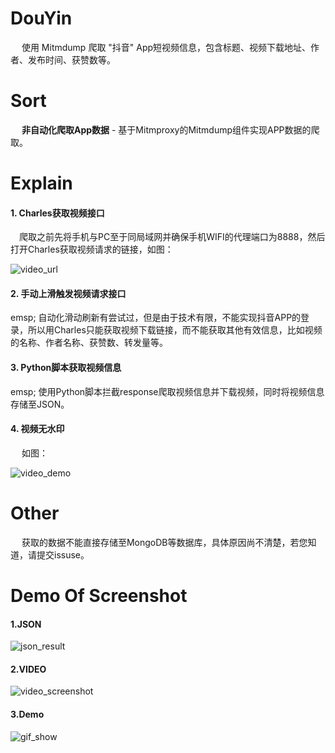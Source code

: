 # DouYin
&emsp; 使用 Mitmdump 爬取 "抖音" App短视频信息，包含标题、视频下载地址、作者、发布时间、获赞数等。

# Sort
&emsp; **非自动化爬取App数据** - 基于Mitmproxy的Mitmdump组件实现APP数据的爬取。

# Explain
#### 1. Charles获取视频接口
&emsp;爬取之前先将手机与PC至于同局域网并确保手机WIFI的代理端口为8888，然后打开Charles获取视频请求的链接，如图：

![video_url](https://github.com/Northxw/Python3_WebSpider/blob/master/10-DouYin/plates/charles.png)

#### 2. 手动上滑触发视频请求接口
emsp; 自动化滑动刷新有尝试过，但是由于技术有限，不能实现抖音APP的登录，所以用Charles只能获取视频下载链接，而不能获取其他有效信息，比如视频的名称、作者名称、获赞数、转发量等。

#### 3. Python脚本获取视频信息
emsp; 使用Python脚本拦截response爬取视频信息并下载视频，同时将视频信息存储至JSON。

#### 4. 视频无水印
&emsp; 如图：

![video_demo](https://github.com/Northxw/Python3_WebSpider/blob/master/10-DouYin/plates/video_demo.gif)

# Other
&emsp; 获取的数据不能直接存储至MongoDB等数据库，具体原因尚不清楚，若您知道，请提交issuse。

# Demo Of Screenshot
#### 1.JSON
![json_result](https://github.com/Northxw/Python3_WebSpider/blob/master/10-DouYin/plates/video_info_json.png)

#### 2.VIDEO
![video_screenshot](https://github.com/Northxw/Python3_WebSpider/blob/master/10-DouYin/plates/video_screentshot.png)

#### 3.Demo
![gif_show](https://github.com/Northxw/Python3_WebSpider/blob/master/10-DouYin/plates/demo.gif)
